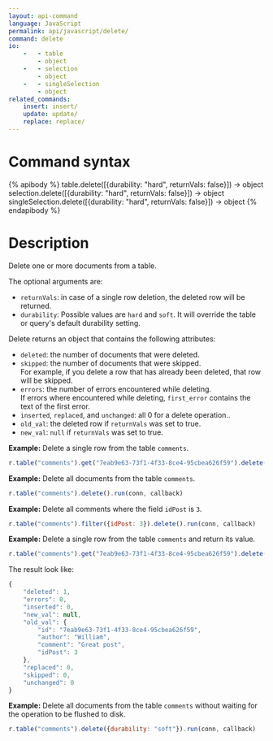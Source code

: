 ```yaml
---
layout: api-command
language: JavaScript
permalink: api/javascript/delete/
command: delete
io:
    -   - table
        - object
    -   - selection
        - object
    -   - singleSelection
        - object
related_commands:
    insert: insert/
    update: update/
    replace: replace/
---
```


# Command syntax #

{% apibody %}
table.delete([{durability: "hard", returnVals: false}])
    &rarr; object
selection.delete([{durability: "hard", returnVals: false}])
    &rarr; object
singleSelection.delete([{durability: "hard", returnVals: false}])
    &rarr; object
{% endapibody %}

# Description #

Delete one or more documents from a table.

The optional arguments are:

- `returnVals`: in case of a single row deletion, the deleted row will be returned.
- `durability`: Possible values are `hard` and `soft`. It will override the table or
query's default durability setting.

Delete returns an object that contains the following attributes:

- `deleted`: the number of documents that were deleted.
- `skipped`: the number of documents that were skipped.  
For example, if you delete a row that has already been deleted, that row will be skipped.
- `errors`: the number of errors encountered while deleting.  
If errors where encountered while deleting, `first_error` contains the text of the first
error.
- `inserted`, `replaced`, and `unchanged`: all 0 for a delete operation..
- `old_val`: the deleted row if `returnVals` was set to true.
- `new_val`: `null` if `returnVals` was set to true.


__Example:__ Delete a single row from the table `comments`.

```js
r.table("comments").get("7eab9e63-73f1-4f33-8ce4-95cbea626f59").delete().run(conn, callback)
```


__Example:__ Delete all documents from the table `comments`.

```js
r.table("comments").delete().run(conn, callback)
```


__Example:__ Delete all comments where the field `idPost` is `3`.

```js
r.table("comments").filter({idPost: 3}).delete().run(conn, callback)
```


__Example:__ Delete a single row from the table `comments` and return its value.

```js
r.table("comments").get("7eab9e63-73f1-4f33-8ce4-95cbea626f59").delete({returnVals: true}).run(conn, callback)
```

The result look like:

```js
{
    "deleted": 1,
    "errors": 0,
    "inserted": 0,
    "new_val": null,
    "old_val": {
        "id": "7eab9e63-73f1-4f33-8ce4-95cbea626f59",
        "author": "William",
        "comment": "Great post",
        "idPost": 3
    },
    "replaced": 0,
    "skipped": 0,
    "unchanged": 0
}
```


__Example:__ Delete all documents from the table `comments` without waiting for the
operation to be flushed to disk.

```js
r.table("comments").delete({durability: "soft"}).run(conn, callback)
```
